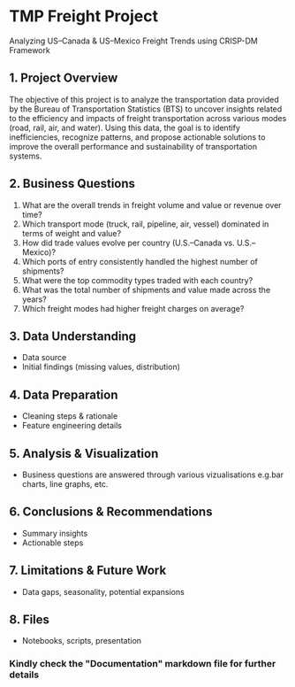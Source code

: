 # TMP Freight Project
Analyzing US–Canada & US–Mexico Freight Trends using CRISP-DM Framework


## 1. Project Overview  
The objective of this project is to analyze the transportation data provided by the Bureau of Transportation Statistics (BTS) to uncover insights related to the efficiency and impacts of freight transportation across various modes (road, rail, air, and water). Using this data, the goal is to identify inefficiencies, recognize patterns, and propose actionable solutions to improve the overall performance and sustainability of transportation systems.


## 2. Business Questions  
1.	What are the overall trends in freight volume and value or revenue over time? 
2.	Which transport mode (truck, rail, pipeline, air, vessel) dominated in terms of weight and value? 
3.	How did trade values evolve per country (U.S.–Canada vs. U.S.–Mexico)? 
4.	Which ports of entry consistently handled the highest number of shipments? 
5.	What were the top commodity types traded with each country? 
6.	What was the total number of shipments and value made across the years? 
7.	Which freight modes had higher freight charges on average? 


## 3. Data Understanding  
- Data source 
- Initial findings (missing values, distribution)

## 4. Data Preparation  
- Cleaning steps & rationale  
- Feature engineering details

## 5. Analysis & Visualization  
- Business questions are answered through various vizualisations e.g.bar charts, line graphs, etc. 

## 6. Conclusions & Recommendations  
- Summary insights  
- Actionable steps

## 7. Limitations & Future Work  
- Data gaps, seasonality, potential expansions

## 8. Files
- Notebooks, scripts, presentation


### Kindly check the "Documentation" markdown file for further details
